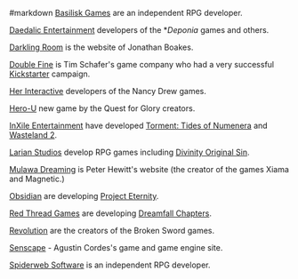 #markdown
[Basilisk Games](http://basiliskgames.com/) are an
independent RPG developer.

[Daedalic Entertainment](http://www.daedalic.com/?lang_new=en)
developers of the **Deponia* games and others.

[Darkling Room](http://www.darklingroom.co.uk/) is the
website of Jonathan Boakes.

[Double Fine](http://www.doublefine.com/) is Tim Schafer's
game company who had a very successful
[Kickstarter](https://www.kickstarter.com/) campaign.

[Her Interactive](https://www.herinteractive.com/)
developers of the Nancy Drew games.

[Hero-U](https://hero-u.com/) new game by the Quest for Glory
creators.

[InXile Entertainment](https://www.inxile-entertainment.com/) have
developed [Torment: Tides of Numenera](https://www.inxile-entertainment.com/torment) and [Wasteland 2](https://www.inxile-entertainment.com/wasteland2).

[Larian Studios](https://larian.com) develop RPG games including
[Divinity Original Sin](http://www.divinityoriginalsin.com).

[Mulawa Dreaming](https://mulawa.net) is
Peter Hewitt's website (the creator of the games Xiama and Magnetic.)

[Obsidian](https://www.obsidian.net) are developing
[Project Eternity](https://eternity.obsidian.net).

[Red Thread Games](https://www.redthreadgames.com) are developing
[Dreamfall Chapters](https://www.redthreadgames.com/games/chapters/).

[Revolution](https://revolution.co.uk/) are the creators of
the Broken Sword games.

[Senscape](https://talk.senscape.io/) - Agustin Cordes's
game and game engine site.

[Spiderweb Software](http://www.spiderwebsoftware.com/)
is an independent RPG developer.
